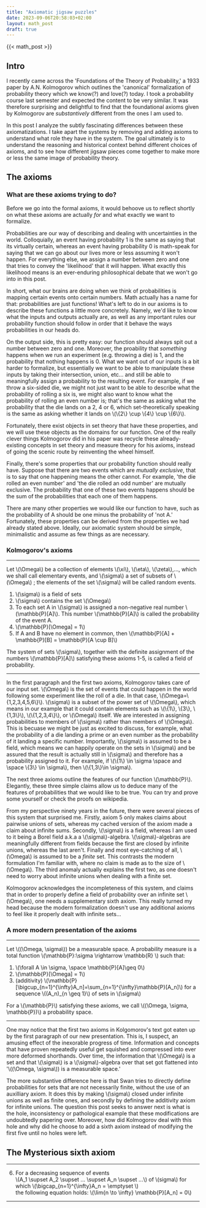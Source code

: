 ```yaml
---
title: "Axiomatic jigsaw puzzles"
date: 2023-09-06T20:58:03+02:00
layout: math_post
draft: true
---
```


{{< math_post >}}

## Intro
I recently came across the 'Foundations of the Theory of Probability,' a 1933 paper by A.N. Kolmogorov which outlines the 'canonical' formalization of probability theory which we know(?) and love(?) today. I took a probability course last semester and expected the content to be very similar. It was therefore surprising and delightful to find that the foundational axioms given by Kolmogorov are *substantively* different from the ones I am used to.

In this post I analyze the subtly fascinating differences between these axiomatizations. I take apart the systems by removing and adding axioms to understand what role they have in the system. The goal ultimately is to understand the reasoning and historical context behind different choices of axioms, and to see how different jigsaw pieces come together to make more or less the same image of probability theory.

## The axioms

### What are these axioms trying to do?

Before we go into the formal axioms, it would behoove us to reflect shortly on what these axioms are actually *for* and what exactly we want to formalize.

Probabilities are our way of describing and dealing with uncertainties in the world. Colloquially, an event having probability 1 is the same as saying that its virtually certain, whereas an event having probability 0 is math-speak for saying that we can go about our lives more or less assuming it won't happen. For everything else, we assign a number between zero and one that tries to convey the 'likelihood' that it will happen. What exactly this likelihood means is an ever-enduring philosophical debate that we won't go into in this post.

In short, what our brains are doing when we think of probabilities is mapping certain events onto certain numbers. Math actually has a name for that: probabilities are just functions! What's left to do in our axioms is to describe these functions a little more concretely. Namely, we'd like to know what the inputs and outputs actually are, as well as any important rules our probability function should follow in order that it behave the ways probabilities in our heads do.

On the output side, this is pretty easy: our function should always spit out a number between zero and one. Moreover, the proability that *something* happens when we run an experiment (e.g. throwing a die) is 1, and the probability that nothing happens is 0. What we want out of our inputs is a bit harder to formalize, but essentially we want to be able to manipulate these inputs by taking their intersection, union, etc... and still be able to meaningfully assign a probability to the resulting event. For example, if we throw a six-sided die, we might not just want to be able to describe what the probability of rolling a six is, we might also want to know what the probability of rolling an even number is; that's the same as asking what the probability that the die lands on a 2, 4 or 6, which set-theoretically speaking is the same as asking whether it lands on \\(\\{2\\} \cup \\{4\\} \cup \\{6\\}\\). 

Fortunately, there exist objects in set theory that have these properties, and we will use these objects as the domains for our function. One of the really clever things Kolmogorov did in his paper was recycle these already-existing concepts in set theory and measure theory for his axioms, instead of going the scenic route by reinventing the wheel himself.

Finally, there's some properties that our probability function should really have. Suppose that there are two  events which are *mutually exclusive*, that is to say that one happening means the other cannot. For example, 'the die rolled an even number' and 'the die rolled an odd number' are mutually exclusive. The probability that one of these two events happens should be the sum of the probabilities that each one of them happens.
 
There are many other properties we would like our function to have, such as the probability of A should be one minus the probability of 'not A.' Fortunately, these properties can be derived from the properties we had already stated above. Ideally, our axiomatic system should be simple, minimalistic and assume as few things as are necessary.

### Kolmogorov's axioms

----

Let \\(\Omega\\) be a collection of elements \\(\xi\\), \\(\eta\\), \\(\zeta\\),..., which we shall call elementary events, and \\(\sigma\\) a set of subsets of \\(\Omega\\) ; the elements of the set \\(\sigma\\) will be called random events.

1. \\(\sigma\\) is a field of sets
2. \\(\sigma\\) contains the set \\(\Omega\\)
3. To each set A in \\(\sigma\\) is assigned a non-negative real number \\(\mathbb{P}[A]\\). This number \\(\mathbb{P}[A]\\) is called the probability of the event A.
4. \\(\mathbb{P}[\Omega] = 1\\)
5. If A and B have no element in common, then \\(\mathbb{P}[A] + \mathbb{P}[B] = \mathbb{P}[A \cup B]\\)

The system of sets \\(\sigma\\), together with the definite assignment of the numbers \\(\\mathbb{P}[A]\\) satisfying these axioms 1-5, is called a field of probability.

-----

In the first paragraph and the first two axioms, Kolmogorov takes care of our input set. \\(\Omega\\) is the set of events that could happen in the world following some experiment like the roll of a die. In that case, \\(\Omega=\\{1,2,3,4,5,6\\}\\). \\(\sigma\\) is a subset of the power set of \\(\Omega\\), which means in our example that it could contain elements such as \\(\\{1\\}, \\{3\\}, \\{1,3\\}\\), \\(\\{1,2,3,4\\}\\), or \\(\Omega\\) itself. We are interested in assigning probabilities to members of \\(\sigma\\) rather than members of \\(\Omega\\). This is becuase we might be just as excited to discuss, for example, what the probability of a die landing a prime or an even number as the probability of it landing a specific number. Importantly, \\(\sigma\\) is assumed to be a field, which means we can happily operate on the sets in \\(\sigma\\) and be assured that the result is actually still in \\(\sigma\\) and therefore has a probability assigned to it. For example, if \\(\\{1\\} \\in \sigma \\space and \\space \\{3\\} \\in \sigma\\), then \\(\\{1,3\\}\\in \sigma\\). 

The next three axioms outline the features of our function \\(\mathbb{P}\\). Elegantly, these three simple claims allow us to deduce many of the features of probabilities that we would like to be true. You can try and prove some yourself or check the proofs on wikipedia.

From my perspective ninety years in the future, there were several pieces of this system that surprised me. Firstly, axiom 5 only makes claims about pairwise unions of sets, whereas my cached version of the axiom made a claim about infinite sums. Secondly, \\(\sigma\\) is a field, whereas I am used to it being a Borel field a.k.a a \\(\sigma\\)-algebra. \\(\sigma\\)-algebras are meaningfully different from fields because the first are closed by infinite unions, whereas the last aren't. Finally and most eye-catching of all, \\(\Omega\\) is assumed to be a *finite* set. This contrasts the modern formulation I'm familiar with, where no claim is made as to the size of \\(\Omega\\). The third anomaly actually explains the first two, as one doesn't need to worry about infinite unions when dealing with a finite set.

Kolmogorov acknowledges the incompleteness of this system, and claims that in order to properly define a field of probability over an infinite set \\(\Omega\\), one needs a supplementary sixth axiom. This really turned my head because the modern formalization doesn't use any additional axioms to feel like it properly dealt with infinite sets...

### A more modern presentation of the axioms

------
Let \\((\Omega, \sigma\\)) be a measurable space. A probability measure is a total function \\(\mathbb{P}:\sigma \rightarrow \mathbb{R} \\) such that:

1. \\(\forall A \in \sigma, \space \mathbb{P}[A]\geq 0\\)
2. \\(\mathbb{P}[\Omega] = 1\\)
3. (additivity) \\(\mathbb{P}[\bigcup_{n=1}^{\infty}A_n]=\sum_{n=1}^{\infty}\mathbb{P}[A_n]\\) for a sequence \\((A_n)_{n \geq 1}\\) of sets in \\(\sigma\\)

For a \\(\mathbb{P}\\) satisfying these axioms, we call \\((\Omega, \sigma, \mathbb{P})\\) a probability space.

------

One may notice that the first two axioms in Kolgomorov's text got eaten up by the first paragraph of our new presentation. This is, I suspect, an amusing effect of the inexorable progress of time. Information and concepts that have proven repeatedly useful get squished and compressed into ever more deformed shorthands. Over time, the information that \\(\Omega\\) is a set and that \\(\sigma\\) is a \\(\sigma\\)-algebra over that set got flattened into '\\((\Omega, \sigma\\)) is a measurable space.'

The more substantive difference here is that Swan tries to directly define probabilities for sets that are not necessarily finite, without the use of an auxilliary axiom. It does this by making \\(\sigma\\) closed under infinite unions as well as finite ones, and secondly by defining the additivity axiom for infinite unions. The question this post seeks to answer next is what is the hole, inconsistency or pathological example that these modifications are undoubtedly papering over. Moreover, how did Kolmogorov deal with this hole and why did he choose to add a sixth axiom instead of modifying the first five until no holes were left.

## The Mysterious sixth axiom

------
6. For a decreasing sequence of events \
\\(A_1 \supset A_2 \supset ... \supset A_n \supset ...\\) of \\(sigma\\) for which \\(\bigcap_{n=1}^{\infty}A_n = \emptyset \\) \
the following equation holds: 
\\(\lim{n \to \infty} \mathbb{P}[A_n] = 0\\)

------